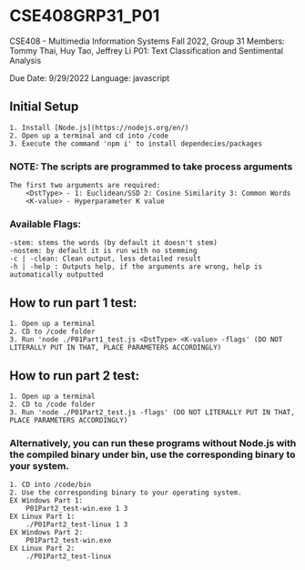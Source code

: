 # CSE408GRP31_P01

CSE408 - Multimedia Information Systems
Fall 2022, Group 31
Members: Tommy Thai, Huy Tao, Jeffrey Li
P01: Text Classification and Sentimental Analysis

Due Date: 9/29/2022
Language: javascript

## Initial Setup
```
1. Install [Node.js](https://nodejs.org/en/)
2. Open up a terminal and cd into /code
3. Execute the command 'npm i' to install dependecies/packages
```

### NOTE: The scripts are programmed to take process arguments
```
The first two arguments are required:
    <DstType> - 1: Euclidean/SSD 2: Cosine Similarity 3: Common Words
    <K-value> - Hyperparameter K value
```
### Available Flags:
    -stem: stems the words (by default it doesn't stem)
    -nostem: by default it is run with no stemming
    -c | -clean: Clean output, less detailed result
    -h | -help : Outputs help, if the arguments are wrong, help is automatically outputted

## How to run part 1 test:
```
1. Open up a terminal
2. CD to /code folder
3. Run 'node ./P01Part1_test.js <DstType> <K-value> -flags' (DO NOT LITERALLY PUT IN THAT, PLACE PARAMETERS ACCORDINGLY)
```

## How to run part 2 test:
```
1. Open up a terminal
2. CD to /code folder
3. Run 'node ./P01Part2_test.js -flags' (DO NOT LITERALLY PUT IN THAT, PLACE PARAMETERS ACCORDINGLY)
```

### Alternatively, you can run these programs without Node.js with the compiled binary under bin, use the corresponding binary to your system.
```
1. CD into /code/bin
2. Use the corresponding binary to your operating system.
EX Windows Part 1:
    P01Part2_test-win.exe 1 3
EX Linux Part 1:
    ./P01Part2_test-linux 1 3
EX Windows Part 2:
    P01Part2_test-win.exe
EX Linux Part 2:
    ./P01Part2_test-linux
```
